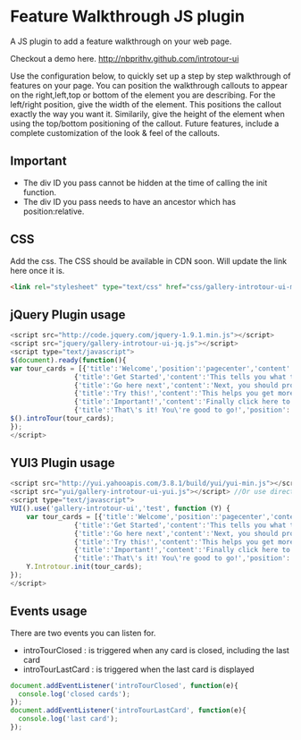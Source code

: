 Feature Walkthrough JS plugin
============

A JS plugin to add a feature walkthrough on your web page.

Checkout a demo here. http://nbprithv.github.com/introtour-ui

Use the configuration below, to quickly set up a step by step walkthrough of features on your page. 
You can position the walkthrough callouts to appear on the right,left,top or bottom of the element you are describing. 
For the left/right position, give the width of the element. 
This positions the callout exactly the way you want it. 
Similarily, give the height of the element when using the top/bottom positioning of the callout. 
Future features, include a complete customization of the look & feel of the callouts.

Important
---------
- The div ID you pass cannot be hidden at the time of calling the init function.
- The div ID you pass needs to have an ancestor which has position:relative.

CSS
----
Add the css. The CSS should be available in CDN soon. Will update the link here once it is.
```html
<link rel="stylesheet" type="text/css" href="css/gallery-introtour-ui-min.css">
```

jQuery Plugin usage
-------------------

```javascript
<script src="http://code.jquery.com/jquery-1.9.1.min.js"></script>
<script src="jquery/gallery-introtour-ui-jq.js"></script>
<script type="text/javascript">
$(document).ready(function(){
var tour_cards = [{'title':'Welcome','position':'pagecenter','content':'Welcome to this feature tour'},
                {'title':'Get Started','content':'This tells you what to do to get started.','target':'hello1','position':'right','width':'100'},
                {'title':'Go here next','content':'Next, you should probably try this out.','target':'hello2','position':'top','height':'125'},
                {'title':'Try this!','content':'This helps you get more information.','target':'hello3','position':'bottom','height':'50'},
                {'title':'Important!','content':'Finally click here to save changes.','target':'hello4','position':'left','width':'50'},
                {'title':'That\'s it! You\'re good to go!','position':'pagecenter'}];
$().introTour(tour_cards);  
});
</script>
```


YUI3 Plugin usage
-----------------

```javascript
<script src="http://yui.yahooapis.com/3.8.1/build/yui/yui-min.js"></script>
<script src="yui/gallery-introtour-ui-yui.js"></script> //Or use directly from CDN.
<script type="text/javascript">
YUI().use('gallery-introtour-ui','test', function (Y) {
    var tour_cards = [{'title':'Welcome','position':'pagecenter','content':'Welcome to this feature tour'},
                {'title':'Get Started','content':'This tells you what to do to get started.','target':'hello1','position':'right','width':'100'},
                {'title':'Go here next','content':'Next, you should probably try this out.','target':'hello2','position':'top','height':'125'},
                {'title':'Try this!','content':'This helps you get more information.','target':'hello3','position':'bottom','height':'50'},
                {'title':'Important!','content':'Finally click here to save changes.','target':'hello4','position':'left','width':'50'},
                {'title':'That\'s it! You\'re good to go!','position':'pagecenter'}];
    Y.Introtour.init(tour_cards);
});
</script>
```

Events usage
------------
There are two events you can listen for.

- introTourClosed : is triggered when any card is closed, including the last card
- introTourLastCard : is triggered when the last card is displayed

```javascript
document.addEventListener('introTourClosed', function(e){
  console.log('closed cards');
});
document.addEventListener('introTourLastCard', function(e){
  console.log('last card');
});
```


